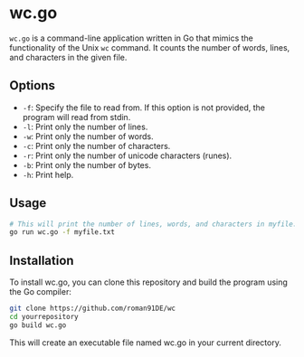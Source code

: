 # wc.go

`wc.go` is a command-line application written in Go that mimics the functionality of the Unix `wc` command. It counts the number of words, lines, and characters in the given file.

## Options

- `-f`: Specify the file to read from. If this option is not provided, the program will read from stdin.
- `-l`: Print only the number of lines.
- `-w`: Print only the number of words.
- `-c`: Print only the number of characters.
- `-r`: Print only the number of unicode characters (runes).
- `-b`: Print only the number of bytes.
- `-h`: Print help.

## Usage

```bash
# This will print the number of lines, words, and characters in myfile.txt
go run wc.go -f myfile.txt
```

## Installation

To install wc.go, you can clone this repository and build the program using the Go compiler:

```bash
git clone https://github.com/roman91DE/wc
cd yourrepository
go build wc.go
```

This will create an executable file named wc.go in your current directory.

